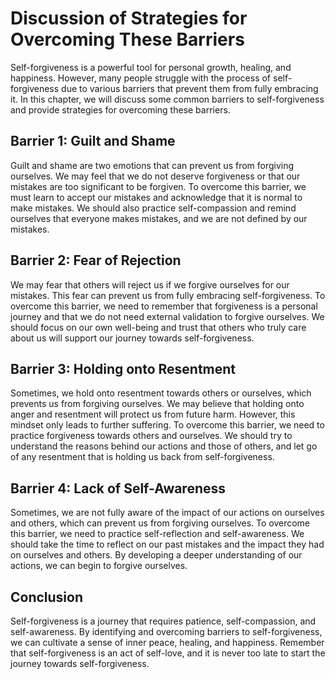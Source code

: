 # Discussion of Strategies for Overcoming These Barriers

Self-forgiveness is a powerful tool for personal growth, healing, and happiness. However, many people struggle with the process of self-forgiveness due to various barriers that prevent them from fully embracing it. In this chapter, we will discuss some common barriers to self-forgiveness and provide strategies for overcoming these barriers.

Barrier 1: Guilt and Shame
--------------------------

Guilt and shame are two emotions that can prevent us from forgiving ourselves. We may feel that we do not deserve forgiveness or that our mistakes are too significant to be forgiven. To overcome this barrier, we must learn to accept our mistakes and acknowledge that it is normal to make mistakes. We should also practice self-compassion and remind ourselves that everyone makes mistakes, and we are not defined by our mistakes.

Barrier 2: Fear of Rejection
----------------------------

We may fear that others will reject us if we forgive ourselves for our mistakes. This fear can prevent us from fully embracing self-forgiveness. To overcome this barrier, we need to remember that forgiveness is a personal journey and that we do not need external validation to forgive ourselves. We should focus on our own well-being and trust that others who truly care about us will support our journey towards self-forgiveness.

Barrier 3: Holding onto Resentment
----------------------------------

Sometimes, we hold onto resentment towards others or ourselves, which prevents us from forgiving ourselves. We may believe that holding onto anger and resentment will protect us from future harm. However, this mindset only leads to further suffering. To overcome this barrier, we need to practice forgiveness towards others and ourselves. We should try to understand the reasons behind our actions and those of others, and let go of any resentment that is holding us back from self-forgiveness.

Barrier 4: Lack of Self-Awareness
---------------------------------

Sometimes, we are not fully aware of the impact of our actions on ourselves and others, which can prevent us from forgiving ourselves. To overcome this barrier, we need to practice self-reflection and self-awareness. We should take the time to reflect on our past mistakes and the impact they had on ourselves and others. By developing a deeper understanding of our actions, we can begin to forgive ourselves.

Conclusion
----------

Self-forgiveness is a journey that requires patience, self-compassion, and self-awareness. By identifying and overcoming barriers to self-forgiveness, we can cultivate a sense of inner peace, healing, and happiness. Remember that self-forgiveness is an act of self-love, and it is never too late to start the journey towards self-forgiveness.

